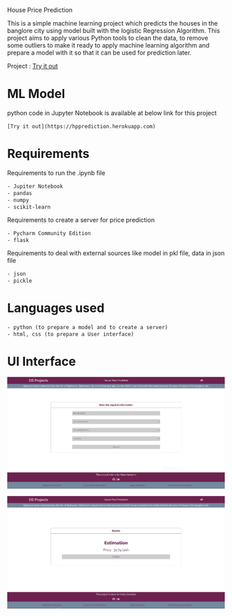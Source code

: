 House Price Prediction

This is a simple machine learning project which predicts the houses in the banglore city using model built with the logistic Regression Algorithm. This project aims to apply various Python tools to clean the data, to remove some outliers to make it ready to apply machine learning algorithm and prepare a model with it so that it can be used for prediction later. 

Project : [Try it out](https://hpprediction.herokuapp.com)

# ML Model

python code in Jupyter Notebook is available at below link for this project
```
[Try it out](https://hpprediction.herokuapp.com)
```

# Requirements

Requirements to run the .ipynb file
```
- Jupiter Notebook
- pandas
- numpy
- scikit-learn
```

Requirements to create a server for price prediction
```
- Pycharm Community Edition
- flask
```

Requirements to deal with external sources like model in pkl file, data in json file
```
- json
- pickle
```

# Languages used
```
- python (to prepare a model and to create a server)
- html, css (to prepare a User interface)
```

# UI Interface

![UI for project](https://github.com/vinay-alt/house_price_pred/blob/master/UI.PNG "Input form")

![UI for project](https://github.com/vinay-alt/house_price_pred/blob/master/UI1.PNG "Result")
